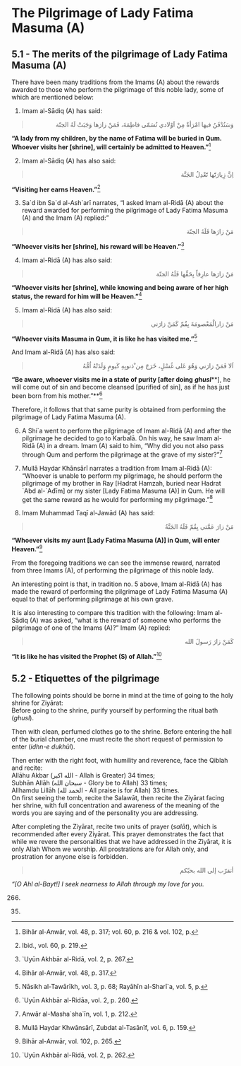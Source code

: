 The Pilgrimage of Lady Fatima Masuma (A)
========================================

5.1 - The merits of the pilgrimage of Lady Fatima Masuma (A)
------------------------------------------------------------

There have been many traditions from the Imams (A) about the rewards
awarded to those who perform the pilgrimage of this noble lady, some of
which are mentioned below:

1. Imam al-Sādiq (A) has said:

<blockquote dir="rtl">
  <p>
وَسَتُدْفَنُ فيها امْرَأةٌ مِنْ اَوْلادي تُسَمّى فاطِمَةَ، فَمَنْ
زارَها وَجَبَتْ لَهُ الجنّة
  </p>
</blockquote>

**“A lady from my children, by the name of Fatima will be buried in Qum.
Whoever visits her [shrine], will certainly be admitted to
Heaven.”**[^1]

2. Imam al-Sādiq (A) has also said:

<blockquote dir="rtl">
  <p>
اِنَّ زِيارَتََََها تََََعْدِلُ الجَنَّة
  </p>
</blockquote>

**“Visiting her earns Heaven.”**[^2]

3. Sa\`d ibn Sa\`d al-Ash\`arī narrates, “I asked Imam al-Ridā (A) about
the reward awarded for performing the pilgrimage of Lady Fatima Masuma
(A) and the Imam (A) replied:”

<blockquote dir="rtl">
  <p>
مَنْ زارَها فَلَهُ الجنّة
  </p>
</blockquote>

**“Whoever visits her [shrine], his reward will be Heaven.”**[^3]

4. Imam al-Ridā (A) has also said:

<blockquote dir="rtl">
  <p>
مَنْ زارَها عارِفاً بِحَقِّها فَلَهُ الجنّة
  </p>
</blockquote>

**“Whoever visits her [shrine], while knowing and being aware** **of her
high status, the reward for him will be Heaven.”**[^4]

5. Imam al-Ridā (A) has also said:

<blockquote dir="rtl">
  <p>
مَنْ زارالْمَعْصومَةَ بِقُمّ كَمَنْ زارَني
  </p>
</blockquote>

**“Whoever visits Masuma in Qum, it is like he has visited me.”**[^5]

And Imam al-Ridā (A) has also said:

<blockquote dir="rtl">
  <p>
اَلا فَمَنْ زارَني وَهُوَ عَلى غُسْلٍ، خَرَجَ مِن ْذنوبِهِ كَيومٍ
وَلَدَتْهُ اُمُّهُ
  </p>
</blockquote>

**“Be aware, whoever visits me in a state of purity [after doing**
***ghusl*****], he will come out of sin and become cleansed [purified of
sin], as if he has just been born from his mother.”**[^6]

Therefore, it follows that that same purity is obtained from performing
the pilgrimage of Lady Fatima Masuma (A).

6. A Shi\`a went to perform the pilgrimage of Imam al-Ridā (A) and after
the pilgrimage he decided to go to Karbalā. On his way, he saw Imam
al-Ridā (A) in a dream. Imam (A) said to him, “Why did you not also pass
through Qum and perform the pilgrimage at the grave of my sister?”[^7]

7. Mullā Haydar Khānsārī narrates a tradition from Imam al-Ridā (A):
“Whoever is unable to perform my pilgrimage, he should perform the
pilgrimage of my brother in Ray [Hadrat Hamzah, buried near Hadrat \`Abd
al-\`Ađīm] or my sister [Lady Fatima Masuma (A)] in Qum. He will get the
same reward as he would for performing my pilgrimage.”[^8]

1. Imam Muhammad Taqī al-Jawād (A) has said:

<blockquote dir="rtl">
  <p>
مَنْ زارَ عَمَّتي بِقُمّ فَلَهُ الجَنَّةُ
  </p>
</blockquote>

**“Whoever visits my aunt [Lady Fatima Masuma (A)] in Qum, will enter
Heaven.”**[^9]

From the foregoing traditions we can see the immense reward, narrated
from three Imams (A), of performing the pilgrimage of this noble lady.

An interesting point is that, in tradition no. 5 above, Imam al-Ridā (A)
has made the reward of performing the pilgrimage of Lady Fatima Masuma
(A) equal to that of performing pilgrimage at his own grave.

It is also interesting to compare this tradition with the following:
Imam al-Sādiq (A) was asked, “what is the reward of someone who performs
the pilgrimage of one of the Imams (A)?” Imam (A) replied:

<blockquote dir="rtl">
  <p>
كَمَنْ زارَ رَسولَ الله
  </p>
</blockquote>

**“It is like he has visited the Prophet (S) of Allah.”**[^10]

5.2 - Etiquettes of the pilgrimage
----------------------------------

The following points should be borne in mind at the time of going to the
holy shrine for Ziyārat:  
 Before going to the shrine, purify yourself by performing the ritual
bath (*ghusl*).

Then with clean, perfumed clothes go to the shrine. Before entering the
hall of the burial chamber, one must recite the short request of
permission to enter (*idhn-e dukhūl*).

Then enter with the right foot, with humility and reverence, face the
Qiblah and recite:  
 Allāhu Akbar (الله اكبر - Allah is Greater) 34 times;  
 Subhān Allāh (سبحان الله - Glory be to Allah) 33 times;  
 Allhamdu Lillāh (الحمد لله - All praise is for Allah) 33 times.  
 On first seeing the tomb, recite the Salawāt, then recite the Ziyārat
facing her shrine, with full concentration and awareness of the meaning
of the words you are saying and of the personality you are addressing.

After completing the Ziyārat, recite two units of prayer (*salāt*),
which is recommended after every Ziyārat. This prayer demonstrates the
fact that while we revere the personalities that we have addressed in
the Ziyārat, it is only Allah Whom we worship. All prostrations are for
Allah only, and prostration for anyone else is forbidden.

<blockquote dir="rtl">
  <p>
أتقرّب إلى الله بحبّكم
  </p>
</blockquote>

*“[O Ahl al-Bayt!] I seek nearness to Allah through my love for you.*

[^1]: Bihār al-Anwār, vol. 48, p. 317; vol. 60, p. 216 & vol. 102, p.
266.

[^2]: Ibid., vol. 60, p. 219.

[^3]: \`Uyūn Akhbār al-Ridā, vol. 2, p. 267.

[^4]: Bihār al-Anwār, vol. 48, p. 317.

[^5]: Nāsikh al-Tawārīkh, vol. 3, p. 68; Rayāhīn al-Sharī\`a, vol. 5, p.
35.

[^6]: \`Uyūn Akhbār al-Ridāa, vol. 2, p. 260.

[^7]: Anwār al-Masha\`sha\`īn, vol. 1, p. 212.

[^8]: Mullā Haydar Khwānsārī, Zubdat al-Tasānīf, vol. 6, p. 159.

[^9]: Bihār al-Anwār, vol. 102, p. 265.

[^10]: \`Uyūn Akhbār al-Ridā, vol. 2, p. 262.



